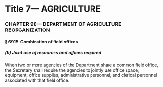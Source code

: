 
# Title 7— AGRICULTURE
### CHAPTER 98— DEPARTMENT OF AGRICULTURE REORGANIZATION
#### § 6915. Combination of field offices
##### (b) Joint use of resources and offices required

When two or more agencies of the Department share a common field office, the Secretary shall require the agencies to jointly use office space, equipment, office supplies, administrative personnel, and clerical personnel associated with that field office.

